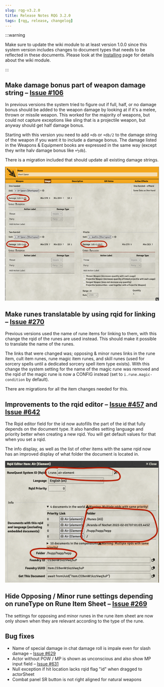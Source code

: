 ```yaml
---
slug: rqg-v3.2.0
title: Release Notes RQG 3.2.0
tags: [rqg, release, changelog]
---
```


:::warning

Make sure to update the wiki module to at least version 1.0.0 since this system version includes
changes to document types that needs to be reflected in these documents. Please look at the
[Installing](/docs/getting-started/installing) page for details about the wiki module.

:::

## Make damage bonus part of weapon damage string – [Issue #106](https://github.com/sun-dragon-cult/fvtt-system-rqg/issues/106)

In previous versions the system tried to figure out if full, half, or no damage bonus should be
added to the weapon damage by looking at if it's a melee, thrown or missile weapon. This worked for
the majority of weapons, but could not capture exceptions like sling that is a projectile weapon,
but anyway should get half damage bonus.

Starting with this version you need to add `+db` or `+db/2` to the damage string of the weapon if
you want it to include a damage bonus. The damage listed in the Weapons & Equipment books are
expressed in the same way (except they write halv damage bonus like `+½db`).

There is a migration included that should update all existing damage strings.

![](weapon-db.png)

## Make runes translatable by using rqid for linking – [Issue #270](https://github.com/sun-dragon-cult/fvtt-system-rqg/issues/270)

Previous versions used the name of rune items for linking to them, with this change the rqid of the
runes are used instead. This should make it possible to translate the name of the runes.

The links that were changed was; opposing & minor runes links in the rune item, cult item runes,
rune magic item runes, and skill runes (used for sorcery spells until a dedicated sorcery spell item
type exists). With this change the system setting for the name of the magic rune was removed and the
rqid of the magic rune is now a CONFIG instead (set to `i.rune.magic-condition` by default).

There are migrations for all the item changes needed for this.

## Improvements to the rqid editor – [Issue #457](https://github.com/sun-dragon-cult/fvtt-system-rqg/issues/457) and [Issue #642](https://github.com/sun-dragon-cult/fvtt-system-rqg/issues/642)

The Rqid editor field for the id now autofills the part of the id that fully depends on the document
type. It also handles setting language and priority better when creating a new rqid. You will get
default values for that when you set a rqid.

The info display, as well as the list of other items with the same rqid now has an improved display
of what folder the document is located in.

![](rqid-editor.png)

## Hide Opposing / Minor rune settings depending on runeType on Rune Item Sheet – [Issue #269](https://github.com/sun-dragon-cult/fvtt-system-rqg/issues/269)

The settings for opposing and minor runes in the rune item sheet are now only shown when they are
relevant according to the type of the rune.

## Bug fixes

- Name of special damage in chat damage roll is impale even for slash damage –
  [Issue #629](https://github.com/sun-dragon-cult/fvtt-system-rqg/issues/629)
- Actor without POW / MP is shown as unconscious and also show MP input field –
  [Issue #631](https://github.com/sun-dragon-cult/fvtt-system-rqg/issues/631)
- Null exception if hit location lacks rqid flag "id" when dragged to actorSheet
- Combat panel SR button is not right aligned for natural weapons
